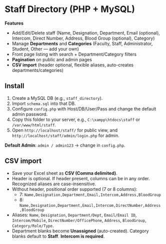 
# Staff Directory (PHP + MySQL) 

**Features**
- Add/Edit/Delete staff (Name, Designation, Department, Email (optional), Intercom, Direct Number, Address, Blood Group (optional), Category)
- Manage **Departments** and **Categories** (Faculty, Staff, Administrator, Student, Other — add your own)
- Front page listing with search + Department/Category filters
- **Pagination** on public and admin pages
- **CSV import** (header optional, flexible aliases, auto-creates departments/categories)

## Install
1. Create a MySQL DB (e.g., `staff_directory`).
2. Import `schema.sql` into that DB.
3. Configure `config.php` with Host/DB/User/Pass and change the default admin password.
4. Copy this folder to your server, e.g., `C:\xampp\htdocs\staff` or `/var/www/html/staff`.
5. Open `http://localhost/staff/` for public view, and `http://localhost/staff/admin/login.php` for admin.

**Default Admin**: `admin / admin123` → change in `config.php`.

## CSV import
- Save your Excel sheet as **CSV (Comma delimited)**.
- Header is optional. If header present, columns can be in any order. Recognized aliases are case-insensitive.
- Without header, positional order supported (7 or 8 columns):
  - 7: `Name,Designation,Department,Email,Intercom,Address,BloodGroup`
  - 8: `Name,Designation,Department,Email,Intercom,DirectNumber,Address,BloodGroup`
- Aliases: `Name`, `Designation`, `Department/Dept`, `Email/Email ID`, `Intercom/Mobile`, `DirectNumber/OfficePhone`, `Address`, `BloodGroup`, `Category/Role/Type`.
- Department blanks become **Unassigned** (auto-created). Category blanks default to **Staff**. **Intercom is required**.
